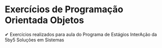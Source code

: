 # Exercícios de Programação Orientada Objetos

✔ Exercícios realizados para aula do Programa de Estágios InterAção da 5by5 Soluções em Sistemas
